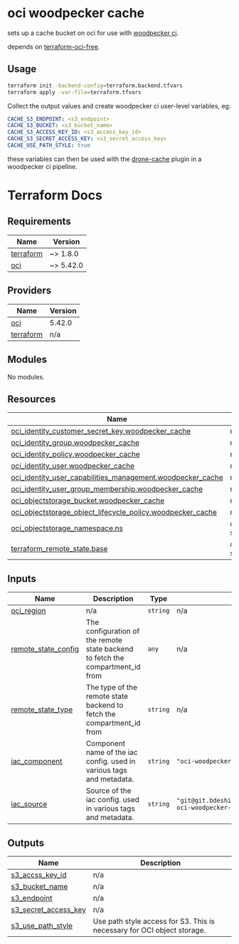 # oci woodpecker cache

sets up a cache bucket on oci for use with [woodpecker ci](https://woodpecker-ci.org/).

depends on [terraform-oci-free](https://git.bdeshi.space/bdeshi/terraform-oci-free).

## Usage

```bash
terraform init -backend-config=terraform.backend.tfvars
terraform apply -var-file=terraform.tfvars
```

Collect the output values and create woodpecker ci user-level variables, eg:

```yaml
CACHE_S3_ENDPOINT: <s3_endpoint>
CACHE_S3_BUCKET: <s3_bucket_name>
CACHE_S3_ACCESS_KEY_ID: <s3_access_key_id>
CACHE_S3_SECRET_ACCESS_KEY: <s3_secret_access_key>
CACHE_USE_PATH_STYLE: true
```

these variables can then be used with the [drone-cache](https://github.com/meltwater/drone-cache/)
plugin in a woodpecker ci pipeline.

<!-- markdownlint-disable -->

# Terraform Docs

<!-- BEGIN_TF_DOCS -->
## Requirements

| Name | Version |
|------|---------|
| <a name="requirement_terraform"></a> [terraform](#requirement\_terraform) | ~> 1.8.0 |
| <a name="requirement_oci"></a> [oci](#requirement\_oci) | ~> 5.42.0 |

## Providers

| Name | Version |
|------|---------|
| <a name="provider_oci"></a> [oci](#provider\_oci) | 5.42.0 |
| <a name="provider_terraform"></a> [terraform](#provider\_terraform) | n/a |

## Modules

No modules.

## Resources

| Name | Type |
|------|------|
| [oci_identity_customer_secret_key.woodpecker_cache](https://registry.terraform.io/providers/oracle/oci/latest/docs/resources/identity_customer_secret_key) | resource |
| [oci_identity_group.woodpecker_cache](https://registry.terraform.io/providers/oracle/oci/latest/docs/resources/identity_group) | resource |
| [oci_identity_policy.woodpecker_cache](https://registry.terraform.io/providers/oracle/oci/latest/docs/resources/identity_policy) | resource |
| [oci_identity_user.woodpecker_cache](https://registry.terraform.io/providers/oracle/oci/latest/docs/resources/identity_user) | resource |
| [oci_identity_user_capabilities_management.woodpecker_cache](https://registry.terraform.io/providers/oracle/oci/latest/docs/resources/identity_user_capabilities_management) | resource |
| [oci_identity_user_group_membership.woodpecker_cache](https://registry.terraform.io/providers/oracle/oci/latest/docs/resources/identity_user_group_membership) | resource |
| [oci_objectstorage_bucket.woodpecker_cache](https://registry.terraform.io/providers/oracle/oci/latest/docs/resources/objectstorage_bucket) | resource |
| [oci_objectstorage_object_lifecycle_policy.woodpecker_cache](https://registry.terraform.io/providers/oracle/oci/latest/docs/resources/objectstorage_object_lifecycle_policy) | resource |
| [oci_objectstorage_namespace.ns](https://registry.terraform.io/providers/oracle/oci/latest/docs/data-sources/objectstorage_namespace) | data source |
| [terraform_remote_state.base](https://registry.terraform.io/providers/hashicorp/terraform/latest/docs/data-sources/remote_state) | data source |

## Inputs

| Name | Description | Type | Default | Required |
|------|-------------|------|---------|:--------:|
| <a name="input_oci_region"></a> [oci\_region](#input\_oci\_region) | n/a | `string` | n/a | yes |
| <a name="input_remote_state_config"></a> [remote\_state\_config](#input\_remote\_state\_config) | The configuration of the remote state backend to fetch the compartment\_id from | `any` | n/a | yes |
| <a name="input_remote_state_type"></a> [remote\_state\_type](#input\_remote\_state\_type) | The type of the remote state backend to fetch the compartment\_id from | `string` | n/a | yes |
| <a name="input_iac_component"></a> [iac\_component](#input\_iac\_component) | Component name of the iac config. used in various tags and metadata. | `string` | `"oci-woodpecker-cache"` | no |
| <a name="input_iac_source"></a> [iac\_source](#input\_iac\_source) | Source of the iac config. used in various tags and metadata. | `string` | `"git@git.bdeshi.space:bdeshi/terraform-oci-woodpecker-cache.git"` | no |

## Outputs

| Name | Description |
|------|-------------|
| <a name="output_s3_accss_key_id"></a> [s3\_accss\_key\_id](#output\_s3\_accss\_key\_id) | n/a |
| <a name="output_s3_bucket_name"></a> [s3\_bucket\_name](#output\_s3\_bucket\_name) | n/a |
| <a name="output_s3_endpoint"></a> [s3\_endpoint](#output\_s3\_endpoint) | n/a |
| <a name="output_s3_secret_access_key"></a> [s3\_secret\_access\_key](#output\_s3\_secret\_access\_key) | n/a |
| <a name="output_s3_use_path_style"></a> [s3\_use\_path\_style](#output\_s3\_use\_path\_style) | Use path style access for S3. This is necessary for OCI object storage. |
<!-- END_TF_DOCS -->
